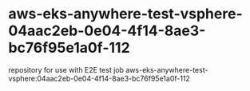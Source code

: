 # aws-eks-anywhere-test-vsphere-04aac2eb-0e04-4f14-8ae3-bc76f95e1a0f-112
repository for use with E2E test job aws-eks-anywhere-test-vsphere:04aac2eb-0e04-4f14-8ae3-bc76f95e1a0f-112
